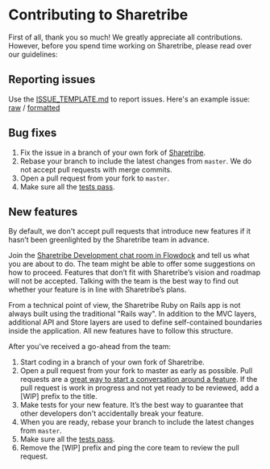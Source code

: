 # Contributing to Sharetribe

First of all, thank you so much! We greatly appreciate all contributions. However, before you spend time working on Sharetribe, please read over our guidelines:

## Reporting issues

Use the [ISSUE_TEMPLATE.md](https://raw.githubusercontent.com/sharetribe/sharetribe/master/ISSUE_TEMPLATE.md) to report issues.  Here's an example issue: [raw](https://raw.githubusercontent.com/sharetribe/sharetribe/master/ISSUE_EXAMPLE.md) / [formatted](https://github.com/sharetribe/sharetribe/blob/master/ISSUE_EXAMPLE.md)

## Bug fixes

1. Fix the issue in a branch of your own fork of [Sharetribe](https://github.com/sharetribe/sharetribe).
1. Rebase your branch to include the latest changes from `master`. We do not accept pull requests with merge commits.
1. Open a pull request from your fork to `master`.
1. Make sure all the [tests pass](https://github.com/sharetribe/sharetribe#running-tests).

## New features

By default, we don't accept pull requests that introduce new features if it hasn’t been greenlighted by the Sharetribe team in advance.

Join the [Sharetribe Development chat room in Flowdock](https://www.flowdock.com/invitations/4f606b0784e5758bfdb25c30515df47cff28f7d5-main) and tell us what you are about to do. The team might be able to offer some suggestions on how to proceed. Features that don’t fit with Sharetribe’s vision and roadmap will not be accepted. Talking with the team is the best way to find out whether your feature is in line with Sharetribe’s plans.

From a technical point of view, the Sharetribe Ruby on Rails app is not always built using the traditional "Rails way". In addition to the MVC layers, additional API and Store layers are used to define self-contained boundaries inside the application. All new features have to follow this structure.

After you've received a go-ahead from the team:

1. Start coding in a branch of your own fork of Sharetribe.
1. Open a pull request from your fork to master as early as possible. Pull requests are a [great way to start a conversation around a feature](https://github.com/blog/1124-how-we-use-pull-requests-to-build-github). If the pull request is work in progress and not yet ready to be reviewed, add a \[WIP\] prefix to the title.
1. Make tests for your new feature. It’s the best way to guarantee that other developers don't accidentally break your feature.
1. When you are ready, rebase your branch to include the latest changes from `master`.
1. Make sure all the [tests pass](https://github.com/sharetribe/sharetribe#running-tests).
1. Remove the \[WIP\] prefix and ping the core team to review the pull request.

